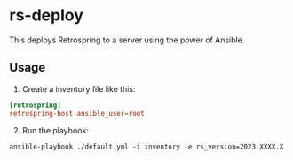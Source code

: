 # rs-deploy

This deploys Retrospring to a server using the power of Ansible.

## Usage

1. Create a inventory file like this:
```toml
[retrospring]
retrospring-host ansible_user=root
```
2. Run the playbook:
```
ansible-playbook ./default.yml -i inventory -e rs_version=2023.XXXX.X
```

